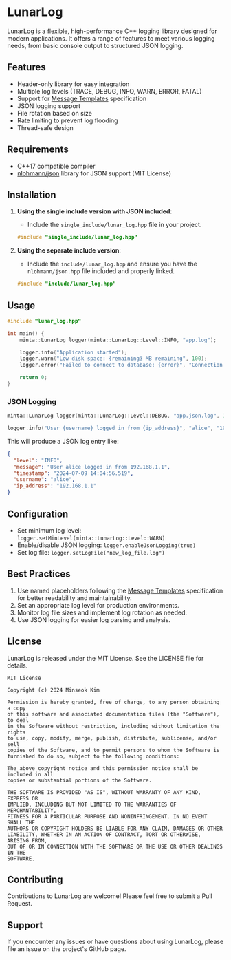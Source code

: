 # LunarLog

LunarLog is a flexible, high-performance C++ logging library designed for modern applications. It offers a range of features to meet various logging needs, from basic console output to structured JSON logging.

## Features

- Header-only library for easy integration
- Multiple log levels (TRACE, DEBUG, INFO, WARN, ERROR, FATAL)
- Support for [Message Templates](https://messagetemplates.org/) specification
- JSON logging support
- File rotation based on size
- Rate limiting to prevent log flooding
- Thread-safe design

## Requirements

- C++17 compatible compiler
- [nlohmann/json](https://github.com/nlohmann/json) library for JSON support (MIT License)

## Installation

1. **Using the single include version with JSON included**:
   - Include the `single_include/lunar_log.hpp` file in your project.
   
   ```cpp
   #include "single_include/lunar_log.hpp"
   ```

2. **Using the separate include version**:
    - Include the `include/lunar_log.hpp` and ensure you have the `nlohmann/json.hpp` file included and properly linked.

   ```cpp
   #include "include/lunar_log.hpp"
   ```

## Usage

```cpp
#include "lunar_log.hpp"

int main() {
    minta::LunarLog logger(minta::LunarLog::Level::INFO, "app.log");

    logger.info("Application started");
    logger.warn("Low disk space: {remaining} MB remaining", 100);
    logger.error("Failed to connect to database: {error}", "Connection timeout");

    return 0;
}
```

### JSON Logging

```cpp
minta::LunarLog logger(minta::LunarLog::Level::DEBUG, "app.json.log", 10 * 1024 * 1024, true);

logger.info("User {username} logged in from {ip_address}", "alice", "192.168.1.1");
```

This will produce a JSON log entry like:

```json
{
  "level": "INFO",
  "message": "User alice logged in from 192.168.1.1",
  "timestamp": "2024-07-09 14:04:56.519",
  "username": "alice",
  "ip_address": "192.168.1.1"
}
```

## Configuration

- Set minimum log level: `logger.setMinLevel(minta::LunarLog::Level::WARN)`
- Enable/disable JSON logging: `logger.enableJsonLogging(true)`
- Set log file: `logger.setLogFile("new_log_file.log")`

## Best Practices

1. Use named placeholders following the [Message Templates](https://messagetemplates.org/) specification for better readability and maintainability.
2. Set an appropriate log level for production environments.
3. Monitor log file sizes and implement log rotation as needed.
4. Use JSON logging for easier log parsing and analysis.

## License

LunarLog is released under the MIT License. See the LICENSE file for details.

```
MIT License

Copyright (c) 2024 Minseok Kim

Permission is hereby granted, free of charge, to any person obtaining a copy
of this software and associated documentation files (the "Software"), to deal
in the Software without restriction, including without limitation the rights
to use, copy, modify, merge, publish, distribute, sublicense, and/or sell
copies of the Software, and to permit persons to whom the Software is
furnished to do so, subject to the following conditions:

The above copyright notice and this permission notice shall be included in all
copies or substantial portions of the Software.

THE SOFTWARE IS PROVIDED "AS IS", WITHOUT WARRANTY OF ANY KIND, EXPRESS OR
IMPLIED, INCLUDING BUT NOT LIMITED TO THE WARRANTIES OF MERCHANTABILITY,
FITNESS FOR A PARTICULAR PURPOSE AND NONINFRINGEMENT. IN NO EVENT SHALL THE
AUTHORS OR COPYRIGHT HOLDERS BE LIABLE FOR ANY CLAIM, DAMAGES OR OTHER
LIABILITY, WHETHER IN AN ACTION OF CONTRACT, TORT OR OTHERWISE, ARISING FROM,
OUT OF OR IN CONNECTION WITH THE SOFTWARE OR THE USE OR OTHER DEALINGS IN THE
SOFTWARE.
```

## Contributing

Contributions to LunarLog are welcome! Please feel free to submit a Pull Request.

## Support

If you encounter any issues or have questions about using LunarLog, please file an issue on the project's GitHub page.

